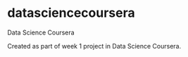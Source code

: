 datasciencecoursera
===================

Data Science Coursera

Created as part of week 1 project in Data Science Coursera.
